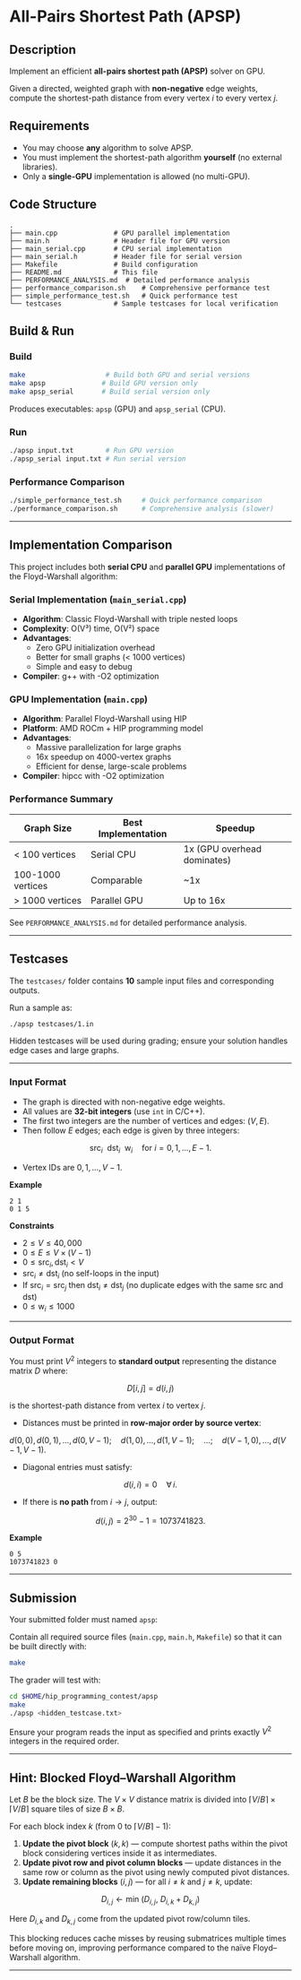# All-Pairs Shortest Path (APSP)

## Description

Implement an efficient **all-pairs shortest path (APSP)** solver on GPU.

Given a directed, weighted graph with **non-negative** edge weights, compute the shortest-path distance from every vertex $i$ to every vertex $j$.

## Requirements

* You may choose **any** algorithm to solve APSP.
* You must implement the shortest-path algorithm **yourself** (no external libraries).
* Only a **single-GPU** implementation is allowed (no multi-GPU).

## Code Structure

```
.
├── main.cpp              # GPU parallel implementation
├── main.h                # Header file for GPU version
├── main_serial.cpp       # CPU serial implementation
├── main_serial.h         # Header file for serial version
├── Makefile              # Build configuration
├── README.md             # This file
├── PERFORMANCE_ANALYSIS.md  # Detailed performance analysis
├── performance_comparison.sh    # Comprehensive performance test
├── simple_performance_test.sh   # Quick performance test
└── testcases             # Sample testcases for local verification
```

## Build & Run

### Build

```bash
make                    # Build both GPU and serial versions
make apsp              # Build GPU version only
make apsp_serial       # Build serial version only
```

Produces executables: `apsp` (GPU) and `apsp_serial` (CPU).

### Run

```bash
./apsp input.txt        # Run GPU version
./apsp_serial input.txt # Run serial version
```

### Performance Comparison

```bash
./simple_performance_test.sh     # Quick performance comparison
./performance_comparison.sh      # Comprehensive analysis (slower)
```

---

## Implementation Comparison

This project includes both **serial CPU** and **parallel GPU** implementations of the Floyd-Warshall algorithm:

### Serial Implementation (`main_serial.cpp`)
- **Algorithm**: Classic Floyd-Warshall with triple nested loops
- **Complexity**: O(V³) time, O(V²) space
- **Advantages**:
  - Zero GPU initialization overhead
  - Better for small graphs (< 1000 vertices)
  - Simple and easy to debug
- **Compiler**: g++ with -O2 optimization

### GPU Implementation (`main.cpp`)
- **Algorithm**: Parallel Floyd-Warshall using HIP
- **Platform**: AMD ROCm + HIP programming model
- **Advantages**:
  - Massive parallelization for large graphs
  - 16x speedup on 4000-vertex graphs
  - Efficient for dense, large-scale problems
- **Compiler**: hipcc with -O2 optimization

### Performance Summary
| Graph Size | Best Implementation | Speedup |
|------------|-------------------|---------|
| < 100 vertices | Serial CPU | 1x (GPU overhead dominates) |
| 100-1000 vertices | Comparable | ~1x |
| > 1000 vertices | Parallel GPU | Up to 16x |

See `PERFORMANCE_ANALYSIS.md` for detailed performance analysis.

---

## Testcases

The `testcases/` folder contains **10** sample input files and corresponding outputs.

Run a sample as:

```bash
./apsp testcases/1.in
```

Hidden testcases will be used during grading; ensure your solution handles edge cases and large graphs.

---

### Input Format

* The graph is directed with non-negative edge weights.
* All values are **32-bit integers** (use `int` in C/C++).
* The first two integers are the number of vertices and edges: $(V, E)$.
* Then follow $E$ edges; each edge is given by three integers:

$$
\mathrm{src}_i\ \ \mathrm{dst}_i\ \ \mathrm{w}_i \quad\text{for } i=0,1,\dots,E-1 .
$$

* Vertex IDs are $0,1,\dots,V-1$.

**Example**

```
2 1
0 1 5
```

**Constraints**

* $2 \le V \le 40{,}000$
* $0 \le E \le V \times (V-1)$
* $0 \le \mathrm{src}_i, \mathrm{dst}_i < V$
* $\mathrm{src}_i \ne \mathrm{dst}_i$ (no self-loops in the input)
* If $\mathrm{src}_i=\mathrm{src}_j$ then $\mathrm{dst}_i \ne \mathrm{dst}_j$ (no duplicate edges with the same $\mathrm{src}$ and $\mathrm{dst}$)
* $0 \le \mathrm{w}_i \le 1000$

---

### Output Format

You must print $V^2$ integers to **standard output** representing the distance matrix $D$ where:

$$
D[i,j] = d(i,j)
$$

is the shortest-path distance from vertex $i$ to vertex $j$.

* Distances must be printed in **row-major order by source vertex**:

$d(0,0),\, d(0,1),\, \ldots,\, d(0,V-1);\quad
d(1,0),\, \ldots,\, d(1,V-1);\quad \ldots;\quad
d(V-1,0),\, \ldots,\, d(V-1,V-1).$

* Diagonal entries must satisfy:

$$
d(i,i) = 0 \quad \forall\, i .
$$

* If there is **no path** from $i \to j$, output:

$$
d(i,j) = 2^{30} - 1 = 1073741823 .
$$

**Example**

```
0 5
1073741823 0
```

---

## Submission

Your submitted folder must named `apsp`:

Contain all required source files (`main.cpp`, `main.h`, `Makefile`) so that it can be built directly with:

```bash
make
```

The grader will test with:

```bash
cd $HOME/hip_programming_contest/apsp
make
./apsp <hidden_testcase.txt>
```

Ensure your program reads the input as specified and prints exactly $V^2$ integers in the required order.

---

## Hint: Blocked Floyd–Warshall Algorithm
Let $B$ be the block size. The $V \times V$ distance matrix is divided into $\lceil V/B \rceil \times \lceil V/B \rceil$ square tiles of size $B \times B$.

For each block index $k$ (from $0$ to $\lceil V/B \rceil - 1$):

1. **Update the pivot block** $(k,k)$ — compute shortest paths within the pivot block considering vertices inside it as intermediates.
2. **Update pivot row and pivot column blocks** — update distances in the same row or column as the pivot using newly computed pivot distances.
3. **Update remaining blocks** $(i,j)$ — for all $i \ne k$ and $j \ne k$, update:

$$
D_{i,j} \leftarrow \min\!\bigl(D_{i,j},\ D_{i,k} + D_{k,j}\bigr)
$$

Here $D_{i,k}$ and $D_{k,j}$ come from the updated pivot row/column tiles.

This blocking reduces cache misses by reusing submatrices multiple times before moving on, improving performance compared to the naïve Floyd–Warshall algorithm.

---
